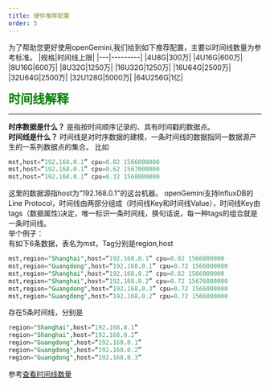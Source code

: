 ```yaml
---
title: 硬件推荐配置
order: 5
---
```

为了帮助您更好使用openGemini,我们给到如下推荐配置，主要以时间线数量为参考标准。
|规格|时间线上限|
|---|---------|
|4U8G|300万|
|4U16G|600万|
|8U16G|600万|
|8U32G|1250万|
|16U32G|1250万|
|16U64G|2500万|
|32U64G|2500万|
|32U128G|5000万|
|64U256G|1亿|
  
**<font size=5 color=green>时间线解释</font>**

---

**时序数据是什么？** 是指按时间顺序记录的、具有时间戳的数据点。  
**时间线是什么？** 时间线是对时序数据的建模，一条时间线的数据指同一数据源产生的一系列数据点的集合。
比如  
```sql
mst,host=“192.168.0.1” cpu=0.82 1566000000
mst,host=“192.168.0.1” cpu=0.62 1567000000
mst,host=“192.168.0.1” cpu=0.32 1568000000  
```
这里的数据源指host为“192.168.0.1"的这台机器。
openGemini支持InfluxDB的Line Protocol，时间线由两部分组成（时间线Key和时间线Value），时间线Key由tags（数据属性)决定，唯一标识一条时间线，换句话说，每一种tags的组合就是一条时间线。  
举个例子：  
有如下6条数据，表名为mst，Tag分别是region,host
```sql
mst,region="Shanghai",host=“192.168.0.1” cpu=0.82 1566000000
mst,region="Guangdong",host=“192.168.0.1” cpu=0.72 1566000000
mst,region="Shanghai",host=“192.168.0.2” cpu=0.82 1566000000
mst,region="Shanghai",host=“192.168.0.2” cpu=0.72 15676000000
mst,region="Guangdong",host=“192.168.0.3” cpu=0.72 1566000000
mst,region="Guangdong",host=“192.168.0.2” cpu=0.72 1566000000
```
存在5条时间线，分别是
```sql
region="Shanghai",host=“192.168.0.1”
region="Shanghai",host=“192.168.0.2”
region="Guangdong",host=“192.168.0.1”
region="Guangdong",host=“192.168.0.2”
region="Guangdong",host=“192.168.0.3”
```
参考[查看时间线数量](../schema/schema.md#show-series-cardinality)


